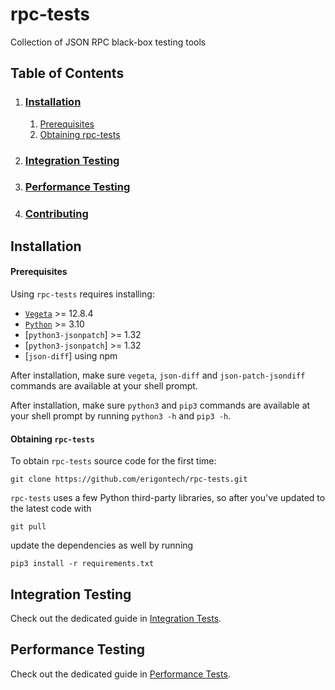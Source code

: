 # rpc-tests
Collection of JSON RPC black-box testing tools

## Table of Contents
1. ### [Installation](#installation)
    1. [Prerequisites](#prerequisites)
    2. [Obtaining rpc-tests](#obtaining-rpc-tests)
2. ### [Integration Testing](#integration-testing)
3. ### [Performance Testing](#performance-testing)
4. ### [Contributing](#contributing)

## Installation

#### Prerequisites

Using `rpc-tests` requires installing:
* [`Vegeta`](https://github.com/tsenart/vegeta) >= 12.8.4
* [`Python`](https://python.org/) >= 3.10
* [`python3-jsonpatch`] >= 1.32
* [`python3-jsonpatch`] >= 1.32
* [`json-diff`] using npm

After installation, make sure `vegeta`, `json-diff` and `json-patch-jsondiff ` commands are available at your shell prompt.

After installation, make sure `python3` and `pip3` commands are available at your shell prompt by running `python3 -h` and `pip3 -h`.

#### Obtaining `rpc-tests`

To obtain `rpc-tests` source code for the first time:
```
git clone https://github.com/erigontech/rpc-tests.git
```

`rpc-tests` uses a few Python third-party libraries, so after you've updated to the latest code with
```
git pull
```
update the dependencies as well by running
```
pip3 install -r requirements.txt
```

## Integration Testing

Check out the dedicated guide in [Integration Tests](./integration/README.md).

## Performance Testing

Check out the dedicated guide in [Performance Tests](./perf/README.md).
